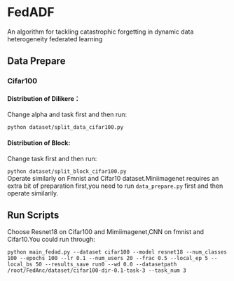 # FedADF
An algorithm for tackling catastrophic forgetting in dynamic data heterogeneity federated learning
## Data Prepare
### Cifar100
#### Distribution of Dilikere：
Change alpha and task first and then run:  

`python dataset/split_data_cifar100.py`
#### Distribution of Block:
Change task first and then run:  

`python dataset/split_block_cifar100.py`  
Operate similarly on Fmnist and Cifar10 dataset.Miniimagenet requires an extra bit of preparation first,you need to run `data_prepare.py` first and then operate similarily.
## Run Scripts
Choose Resnet18 on Cifar100 and Mimiimagenet,CNN on fmnist and Cifar10.You could run through:  

`python main_fedad.py --dataset cifar100 --model resnet18 --num_classes 100 --epochs 100 --lr 0.1 --num_users 20 --frac 0.5 --local_ep 5 --local_bs 50 --results_save run0 --wd 0.0 --datasetpath /root/FedAnc/dataset/cifar100-dir-0.1-task-3 --task_num 3`
